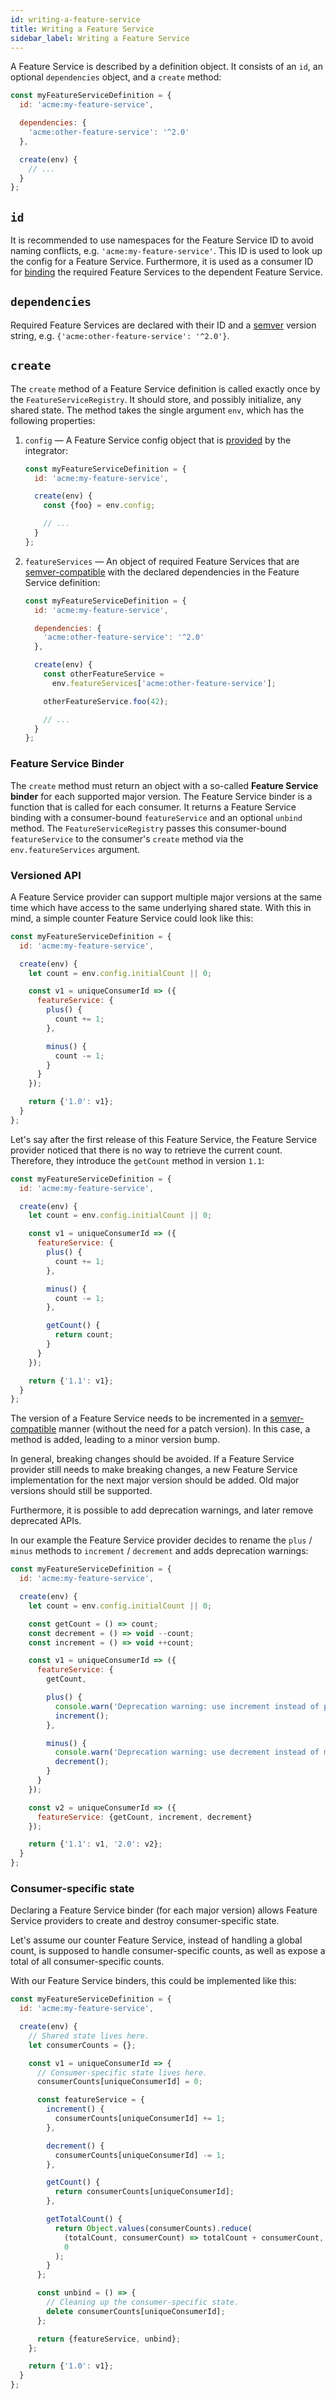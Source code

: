 ```yaml
---
id: writing-a-feature-service
title: Writing a Feature Service
sidebar_label: Writing a Feature Service
---
```


A Feature Service is described by a definition object. It consists of an `id`,
an optional `dependencies` object, and a `create` method:

```js
const myFeatureServiceDefinition = {
  id: 'acme:my-feature-service',

  dependencies: {
    'acme:other-feature-service': '^2.0'
  },

  create(env) {
    // ...
  }
};
```

## `id`

It is recommended to use namespaces for the Feature Service ID to avoid naming
conflicts, e.g. `'acme:my-feature-service'`. This ID is used to look up the
config for a Feature Service. Furthermore, it is used as a consumer ID for
[binding][feature-service-binder] the required Feature Services to the dependent
Feature Service.

## `dependencies`

Required Feature Services are declared with their ID and a [semver][semver]
version string, e.g. `{'acme:other-feature-service': '^2.0'}`.

## `create`

The `create` method of a Feature Service definition is called exactly once by
the `FeatureServiceRegistry`. It should store, and possibly initialize, any
shared state. The method takes the single argument `env`, which has the
following properties:

1. `config` — A Feature Service config object that is [provided][configuration]
   by the integrator:

   ```js
   const myFeatureServiceDefinition = {
     id: 'acme:my-feature-service',

     create(env) {
       const {foo} = env.config;

       // ...
     }
   };
   ```

1. `featureServices` — An object of required Feature Services that are
   [semver-compatible][semver] with the declared dependencies in the Feature
   Service definition:

   ```js
   const myFeatureServiceDefinition = {
     id: 'acme:my-feature-service',

     dependencies: {
       'acme:other-feature-service': '^2.0'
     },

     create(env) {
       const otherFeatureService =
         env.featureServices['acme:other-feature-service'];

       otherFeatureService.foo(42);

       // ...
     }
   };
   ```

### Feature Service Binder

The `create` method must return an object with a so-called **Feature Service
binder** for each supported major version. The Feature Service binder is a
function that is called for each consumer. It returns a Feature Service binding
with a consumer-bound `featureService` and an optional `unbind` method. The
`FeatureServiceRegistry` passes this consumer-bound `featureService` to the
consumer's `create` method via the `env.featureServices` argument.

### Versioned API

A Feature Service provider can support multiple major versions at the same time
which have access to the same underlying shared state. With this in mind, a
simple counter Feature Service could look like this:

```js
const myFeatureServiceDefinition = {
  id: 'acme:my-feature-service',

  create(env) {
    let count = env.config.initialCount || 0;

    const v1 = uniqueConsumerId => ({
      featureService: {
        plus() {
          count += 1;
        },

        minus() {
          count -= 1;
        }
      }
    });

    return {'1.0': v1};
  }
};
```

Let's say after the first release of this Feature Service, the Feature Service
provider noticed that there is no way to retrieve the current count. Therefore,
they introduce the `getCount` method in version `1.1`:

```js
const myFeatureServiceDefinition = {
  id: 'acme:my-feature-service',

  create(env) {
    let count = env.config.initialCount || 0;

    const v1 = uniqueConsumerId => ({
      featureService: {
        plus() {
          count += 1;
        },

        minus() {
          count -= 1;
        },

        getCount() {
          return count;
        }
      }
    });

    return {'1.1': v1};
  }
};
```

The version of a Feature Service needs to be incremented in a
[semver-compatible][semver] manner (without the need for a patch version). In
this case, a method is added, leading to a minor version bump.

In general, breaking changes should be avoided. If a Feature Service provider
still needs to make breaking changes, a new Feature Service implementation for
the next major version should be added. Old major versions should still be
supported.

Furthermore, it is possible to add deprecation warnings, and later remove
deprecated APIs.

In our example the Feature Service provider decides to rename the `plus` /
`minus` methods to `increment` / `decrement` and adds deprecation warnings:

```js
const myFeatureServiceDefinition = {
  id: 'acme:my-feature-service',

  create(env) {
    let count = env.config.initialCount || 0;

    const getCount = () => count;
    const decrement = () => void --count;
    const increment = () => void ++count;

    const v1 = uniqueConsumerId => ({
      featureService: {
        getCount,

        plus() {
          console.warn('Deprecation warning: use increment instead of plus.');
          increment();
        },

        minus() {
          console.warn('Deprecation warning: use decrement instead of minus.');
          decrement();
        }
      }
    });

    const v2 = uniqueConsumerId => ({
      featureService: {getCount, increment, decrement}
    });

    return {'1.1': v1, '2.0': v2};
  }
};
```

### Consumer-specific state

Declaring a Feature Service binder (for each major version) allows Feature
Service providers to create and destroy consumer-specific state.

Let's assume our counter Feature Service, instead of handling a global count, is
supposed to handle consumer-specific counts, as well as expose a total of all
consumer-specific counts.

With our Feature Service binders, this could be implemented like this:

```js
const myFeatureServiceDefinition = {
  id: 'acme:my-feature-service',

  create(env) {
    // Shared state lives here.
    let consumerCounts = {};

    const v1 = uniqueConsumerId => {
      // Consumer-specific state lives here.
      consumerCounts[uniqueConsumerId] = 0;

      const featureService = {
        increment() {
          consumerCounts[uniqueConsumerId] += 1;
        },

        decrement() {
          consumerCounts[uniqueConsumerId] -= 1;
        },

        getCount() {
          return consumerCounts[uniqueConsumerId];
        },

        getTotalCount() {
          return Object.values(consumerCounts).reduce(
            (totalCount, consumerCount) => totalCount + consumerCount,
            0
          );
        }
      };

      const unbind = () => {
        // Cleaning up the consumer-specific state.
        delete consumerCounts[uniqueConsumerId];
      };

      return {featureService, unbind};
    };

    return {'1.0': v1};
  }
};
```

[configuration]: /docs/guides/integrating-the-feature-hub#configuration
[feature-service-binder]:
  /docs/guides/writing-a-feature-service#feature-service-binder
[semver]: https://semver.org
